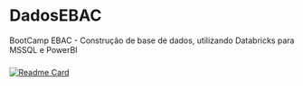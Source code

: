 # DadosEBAC
BootCamp EBAC - Construção de base de dados, utilizando Databricks para MSSQL e PowerBI

###
[![Readme Card](https://github-readme-stats.vercel.app/api/pin/?username=nataliacolive&repo=github-readme-stats)](https://github.com/nataliacolive/github-readme-stats)

